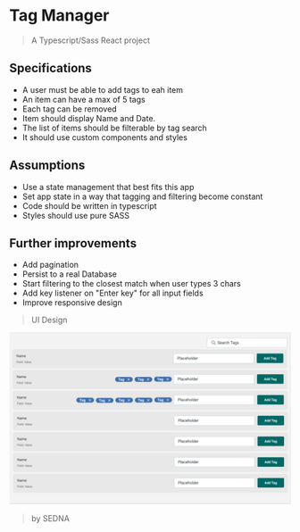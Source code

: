 # Tag Manager

> A Typescript/Sass React project

## Specifications

- A user must be able to add tags to eah item
- An item can have a max of 5 tags
- Each tag can be removed
- Item should display Name and Date.
- The list of items should be filterable by tag search
- It should use custom components and styles

## Assumptions

- Use a state management that best fits this app
- Set app state in a way that tagging and filtering become constant
- Code should be written in typescript
- Styles should use pure SASS

## Further improvements

- Add pagination
- Persist to a real Database
- Start filtering to the closest match when user types 3 chars
- Add key listener on "Enter key" for all input fields
- Improve responsive design

> UI Design

<p align="center"><img src="./design.jpg" alt="Introducing to sedna"></p>

> by SEDNA
